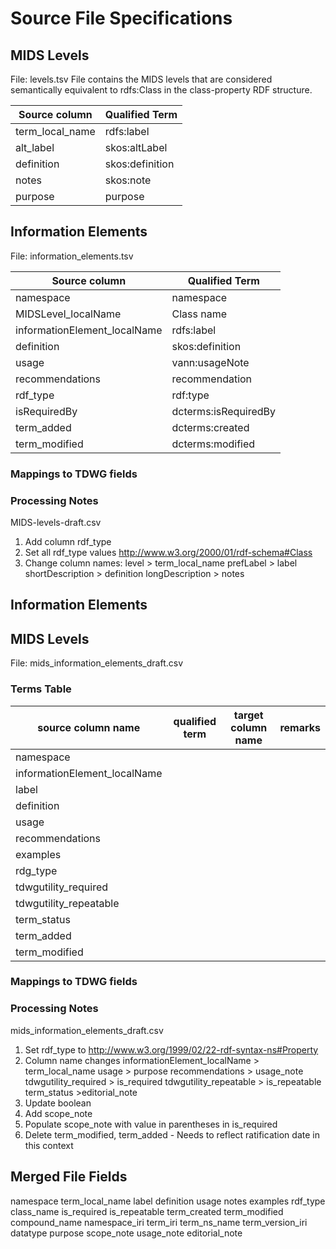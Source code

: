 # Source File Specifications

## MIDS Levels
File: levels.tsv
File contains the MIDS levels that are considered semantically equivalent to rdfs:Class in the class-property RDF structure.

| Source column | Qualified Term |
| -- | -- | 
| term_local_name | rdfs:label |
| alt_label | skos:altLabel |
| definition | skos:definition |
| notes | skos:note |
| purpose | purpose |


## Information Elements
File: information_elements.tsv

| Source column | Qualified Term |
| -- | -- |
| namespace | namespace |
| MIDSLevel_localName | Class name |
| informationElement_localName | rdfs:label |
| definition | skos:definition |
| usage | vann:usageNote |
| recommendations | recommendation |
| rdf_type | rdf:type |
| isRequiredBy | dcterms:isRequiredBy |
| term_added | dcterms:created |
| term_modified | dcterms:modified |



### Mappings to TDWG fields



### Processing Notes
MIDS-levels-draft.csv
1. Add column rdf_type
2. Set all rdf_type values http://www.w3.org/2000/01/rdf-schema#Class
3. Change column names:
    level > term_local_name
    prefLabel > label
    shortDescription > definition
    longDescription > notes

## Information Elements

## MIDS Levels
File: mids_information_elements_draft.csv

### Terms Table
| source column name | qualified term                   | target column name | remarks                                                                   |
| -- |----------------------------------|--------------------|---------------------------------------------------------------------------|
| namespace | | | |
| informationElement_localName | | | |
| label | | | |
| definition | | | |
| usage | | | |
| recommendations | | | |
| examples | | | |
| rdg_type | | | |
| tdwgutility_required | | | |
| tdwgutility_repeatable | | | |
| term_status | | | |
| term_added | | | |
| term_modified | | | |


### Mappings to TDWG fields


### Processing Notes
mids_information_elements_draft.csv
1. Set rdf_type to http://www.w3.org/1999/02/22-rdf-syntax-ns#Property
2. Column name changes 
   informationElement_localName > term_local_name
   usage > purpose
   recommendations > usage_note
   tdwgutility_required > is_required
   tdwgutility_repeatable > is_repeatable
   term_status >editorial_note
3. Update boolean
4. Add scope_note
5. Populate scope_note with value in parentheses in is_required
6. Delete term_modified, term_added - Needs to reflect ratification date in this context

## Merged File Fields
namespace
term_local_name
label
definition
usage
notes
examples
rdf_type
class_name
is_required
is_repeatable
term_created
term_modified
compound_name
namespace_iri
term_iri
term_ns_name
term_version_iri
datatype
purpose
scope_note
usage_note
editorial_note